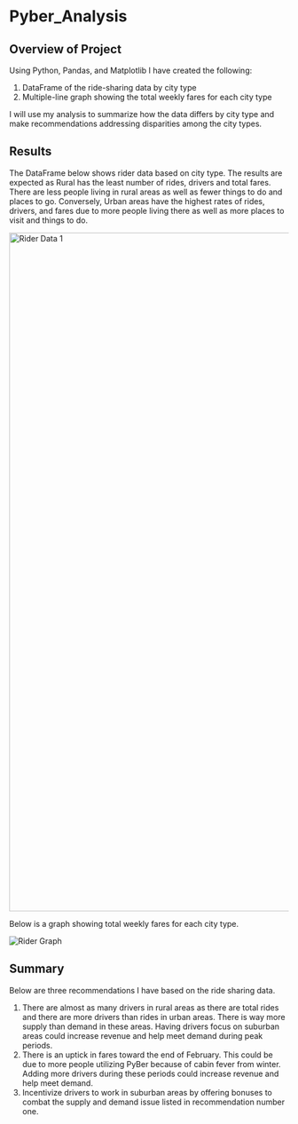 # Pyber_Analysis

## Overview of Project

Using Python, Pandas, and Matplotlib I have created the following:
    
  1. DataFrame of the ride-sharing data by city type
  2. Multiple-line graph showing the total weekly fares for each city type
    
I will use my analysis to summarize how the data differs by city type and make recommendations addressing disparities among the city types.


## Results

The DataFrame below shows rider data based on city type.  The results are expected as Rural has the least number of rides, drivers and total fares. There are less people living in rural areas as well as fewer things to do and places to go.  Conversely, Urban areas have the highest rates of rides, drivers, and fares due to more people living there as well as more places to visit and things to do.  

<img width="1223" alt="Rider Data 1" src="https://user-images.githubusercontent.com/100809925/161858653-c2826090-3570-4541-812d-49706754f318.png">

Below is a graph showing total weekly fares for each city type.

![Rider Graph](https://user-images.githubusercontent.com/100809925/161858715-17f05763-b42e-4e28-bad4-a3a84d6e777e.png)

## Summary

Below are three recommendations I have based on the ride sharing data.
    
1. There are almost as many drivers in rural areas as there are total rides and there are more drivers than rides in urban areas.  There is way more supply than demand in these areas.  Having drivers focus on suburban areas could increase revenue and help meet demand during peak periods.  
2. There is an uptick in fares toward the end of February.  This could be due to more people utilizing PyBer because of cabin fever from winter.  Adding more drivers during these periods could increase revenue and help meet demand.
3. Incentivize drivers to work in suburban areas by offering bonuses to combat the supply and demand issue listed in recommendation number one.
